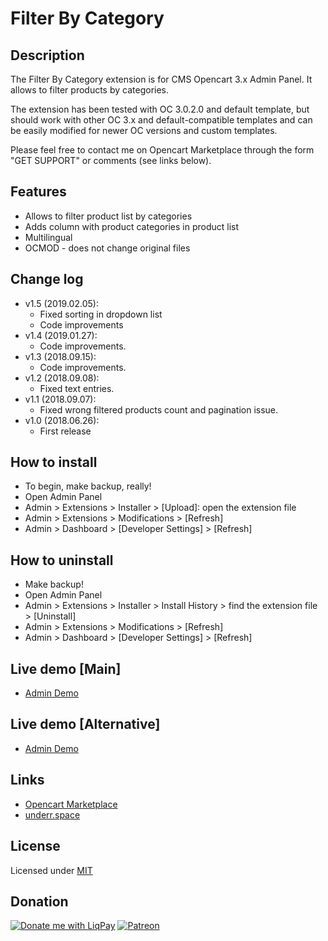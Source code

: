 # Filter By Category

## Description
The Filter By Category extension is for CMS Opencart 3.x Admin Panel. It allows to filter products by categories.

The extension has been tested with OC 3.0.2.0 and default template, but should work with other OC 3.x and default-compatible templates and can be easily modified for newer OC versions and custom templates.

Please feel free to contact me on Opencart Marketplace through the form "GET SUPPORT" or comments (see links below).

## Features
* Allows to filter product list by categories
* Adds column with product categories in product list
* Multilingual
* OCMOD - does not change original files

## Change log
* v1.5 (2019.02.05):
  * Fixed sorting in dropdown list
  * Code improvements
* v1.4 (2019.01.27):
  * Code improvements.
* v1.3 (2018.09.15):
  * Code improvements.
* v1.2 (2018.09.08):
  * Fixed text entries.
* v1.1 (2018.09.07):
  * Fixed wrong filtered products count and pagination issue.
* v1.0 (2018.06.26):
  * First release

## How to install
* To begin, make backup, really!
* Open Admin Panel
* Admin > Extensions > Installer > [Upload]: open the extension file
* Admin > Extensions > Modifications > [Refresh]
* Admin > Dashboard > [Developer Settings] > [Refresh]

## How to uninstall
* Make backup!
* Open Admin Panel
* Admin > Extensions > Installer > Install History > find the extension file > [Uninstall]
* Admin > Extensions > Modifications > [Refresh]
* Admin > Dashboard > [Developer Settings] > [Refresh]

## Live demo [Main]
* [Admin Demo](http://ocmod.freevar.com/oc3020/b/admin/index.php?route=catalog/product)

## Live demo [Alternative]
* [Admin Demo](https://oc3020.underr.thats.im/b/admin/index.php?route=catalog/product)

## Links
* [Opencart Marketplace](https://www.opencart.com/index.php?route=marketplace/extension/info&extension_id=34415)
* [underr.space](https://underr.space/notes/projects/project-007.html)

## License
Licensed under [MIT](https://raw.githubusercontent.com/underr-ua/ocmod3-sort-by-newest/master/LICENSE.txt)

## Donation
[![Donate me with LiqPay](https://image.ibb.co/nA3HoS/liqpay.png)](https://www.liqpay.ua/en/checkout/card/underr)
[![Patreon](https://i.ibb.co/RvTchQm/become-a-patron-button.png)](https://www.patreon.com/underr)
